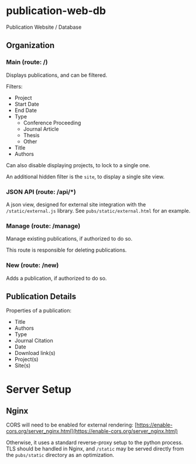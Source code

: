 # publication-web-db
Publication Website / Database


## Organization

### Main (route: /)

Displays publications, and can be filtered.

Filters:
* Project
* Start Date
* End Date
* Type
  * Conference Proceeding
  * Journal Article
  * Thesis
  * Other
* Title
* Authors

Can also disable displaying projects, to lock to a single one.

An additional hidden filter is the `site`, to display a single site view.

### JSON API (route: /api/*)

A json view, designed for external site integration
with the `/static/external.js` library. See `pubs/static/external.html`
for an example.

### Manage (route: /manage)

Manage existing publications, if authorized to do so.

This route is responsible for deleting publications.

### New (route: /new)

Adds a publication, if authorized to do so.

## Publication Details

Properties of a publication:

* Title
* Authors
* Type
* Journal Citation
* Date
* Download link(s)
* Project(s)
* Site(s)

# Server Setup

## Nginx

CORS will need to be enabled for external rendering:
[https://enable-cors.org/server_nginx.html](https://enable-cors.org/server_nginx.html)

Otherwise, it uses a standard reverse-proxy setup to the python process.
TLS should be handled in Nginx, and `/static` may be served directly from
the `pubs/static` directory as an optimization.

